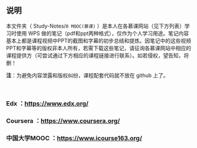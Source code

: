 ## 说明
本文件夹（ Study-Notes/`0 MOOC(慕课)` ）是本人在各慕课网站（见下方列表）学习时使用 WPS 做的笔记（pdf和ppt两种格式），仅作为个人学习用途。笔记内容基本上都是课程视频中PPT的截图和字幕的初步总结和提炼。因笔记中的这些视频PPT和字幕等的版权非本人所有，若需下载这些笔记，请征询各慕课网站中相应的课程提供方（可尝试通过下方相应的课程链接进行联系）。如若侵权，望告知，将删！

**注**：为避免内容泄露和版权纠纷，课程配套代码就不放在 github 上了。

<br>

### Edx ：https://www.edx.org/

### Coursera ：https://www.coursera.org/

### 中国大学MOOC ：https://www.icourse163.org/

